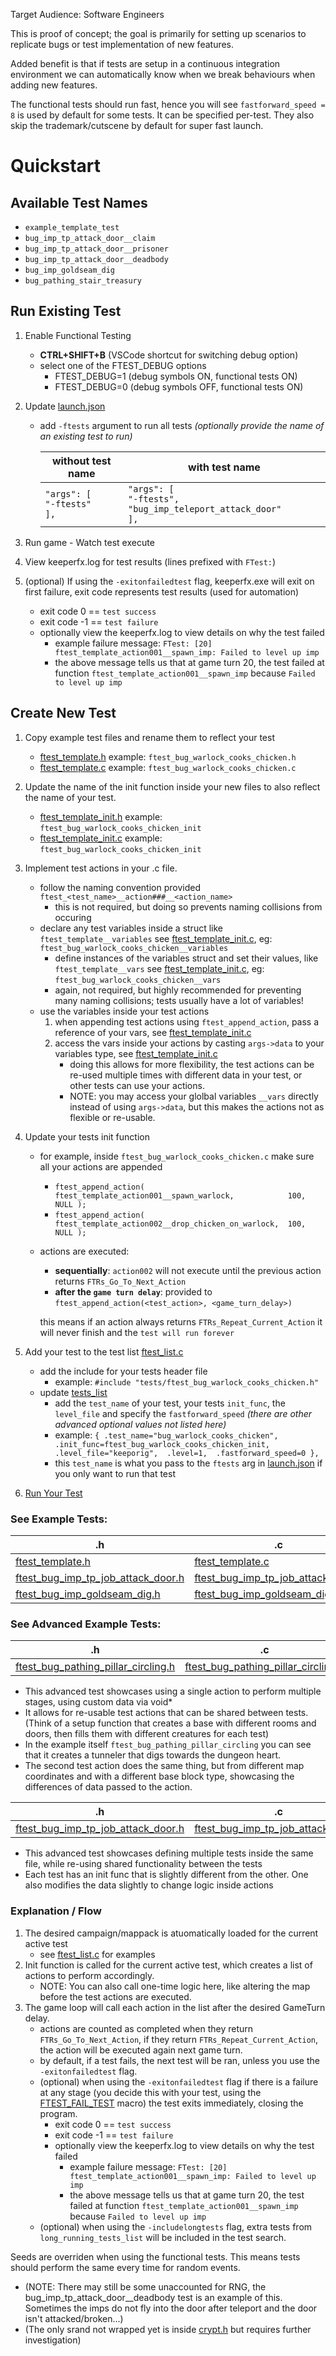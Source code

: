 Target Audience: Software Engineers

This is proof of concept; the goal is primarily for setting up scenarios to replicate bugs or test implementation of new features.

Added benefit is that if tests are setup in a continuous integration environment we can automatically know when we break behaviours when adding new features.

The functional tests should run fast, hence you will see `fastforward_speed = 8` is used by default for some tests. It can be specified per-test.
They also skip the trademark/cutscene by default for super fast launch.

# Quickstart

## Available Test Names

- `example_template_test`
- `bug_imp_tp_attack_door__claim`
- `bug_imp_tp_attack_door__prisoner`
- `bug_imp_tp_attack_door__deadbody`
- `bug_imp_goldseam_dig`
- `bug_pathing_stair_treasury`

## Run Existing Test

1. Enable Functional Testing
    - <b>CTRL+SHIFT+B</b> (VSCode shortcut for switching debug option)
    - select one of the FTEST_DEBUG options
        - FTEST_DEBUG=1    (debug symbols ON, functional tests ON)
		- FTEST_DEBUG=0    (debug symbols OFF, functional tests ON)
2. Update [launch.json](../../.vscode/launch.json)
    - add `-ftests` argument to run all tests *(optionally provide the name of an existing test to run)*

        | without test name | with test name |
        |----------|-------------|
        | `"args": [`<br/>`"-ftests"`<br/>`],` | `"args": [`<br/>`"-ftests", "bug_imp_teleport_attack_door"`<br/>`],` |

3. Run game - Watch test execute
4. View keeperfx.log for test results (lines prefixed with `FTest:`)
5. (optional) If using the `-exitonfailedtest` flag, keeperfx.exe will exit on first failure, exit code represents test results (used for automation)
    - exit code 0 == `test success`
    - exit code -1 == `test failure`
    - optionally view the keeperfx.log to view details on why the test failed
        - example failure message: `FTest: [20] ftest_template_action001__spawn_imp: Failed to level up imp`
        - the above message tells us that at game turn 20, the test failed at function `ftest_template_action001__spawn_imp` because `Failed to level up imp`

## Create New Test

1. Copy example test files and rename them to reflect your test
    - [ftest_template.h](./tests/ftest_template.h) example: `ftest_bug_warlock_cooks_chicken.h`
    - [ftest_template.c](./tests/ftest_template.c) example: `ftest_bug_warlock_cooks_chicken.c`
2. Update the name of the init function inside your new files to also reflect the name of your test.
    - [ftest_template_init.h](./tests/ftest_template.h#L17) example: `ftest_bug_warlock_cooks_chicken_init`
    - [ftest_template_init.c](./tests/ftest_template.c#L44) example: `ftest_bug_warlock_cooks_chicken_init`
3. Implement test actions in your .c file.
    - follow the naming convention provided `ftest_<test_name>__action###__<action_name>`
        - this is not required, but doing so prevents naming collisions from occuring
    - declare any test variables inside a struct like `ftest_template__variables` see [ftest_template_init.c](./tests/ftest_template.c#L21), eg: `ftest_bug_warlock_cooks_chicken__variables`
        - define instances of the variables struct and set their values, like `ftest_template__vars` see [ftest_template_init.c](./tests/ftest_template.c#L30), eg: `ftest_bug_warlock_cooks_chicken__vars`
        - again, not required, but highly recommended for preventing many naming collisions; tests usually have a lot of variables!
    - use the variables inside your test actions
        1. when appending test actions using `ftest_append_action`, pass a reference of your vars, see [ftest_template_init.c](./tests/ftest_template.c#L49)
        2. access the vars inside your actions by casting `args->data` to your variables type, see [ftest_template_init.c](./tests/ftest_template.c#L60)
            - doing this allows for more flexibility, the test actions can be re-used multiple times with different data in your test, or other tests can use your actions.
            - NOTE: you may access your glolbal variables `__vars` directly instead of using `args->data`, but this makes the actions not as flexible or re-usable.
4. Update your tests init function
    - for example, inside `ftest_bug_warlock_cooks_chicken.c` make sure all your actions are appended
        - `ftest_append_action( ftest_template_action001__spawn_warlock,            100, NULL );`
        - `ftest_append_action( ftest_template_action002__drop_chicken_on_warlock,  100, NULL );`
    - actions are executed:
        - **sequentially**: `action002` will not execute until the previous action returns `FTRs_Go_To_Next_Action`
        - **after the `game turn delay`**: provided to `ftest_append_action(<test_action>, <game_turn_delay>)`
        
         this means if an action always returns `FTRs_Repeat_Current_Action` it will never finish and the `test will run forever`
     
5. Add your test to the test list [ftest_list.c](./ftest_list.c)
    - add the include for your tests header file
        - example: `#include "tests/ftest_bug_warlock_cooks_chicken.h"`
    - update [tests_list](./ftest_list.c#L30)
        - add the `test_name` of your test, your tests `init_func`, the `level_file` and specify the `fastforward_speed` *(there are other advanced optional values not listed here)*
        - example: `{ .test_name="bug_warlock_cooks_chicken",  .init_func=ftest_bug_warlock_cooks_chicken_init,  .level_file="keeporig",  .level=1,  .fastforward_speed=0 },`
        - this `test_name` is what you pass to the `ftests` arg in [launch.json](../../.vscode/launch.json) if you only want to run that test
6. [Run Your Test](#run-existing-test)

###  See Example Tests:

| .h | .c |
|----------------------------------------|----------------------------------------|
| [ftest_template.h](./tests/ftest_template.h) | [ftest_template.c](./tests/ftest_template.c) |
| [ftest_bug_imp_tp_job_attack_door.h](./tests/ftest_bug_imp_tp_job_attack_door.h) | [ftest_bug_imp_tp_job_attack_door.c](./tests/ftest_bug_imp_tp_job_attack_door.c) |
| [ftest_bug_imp_goldseam_dig.h](./tests/ftest_bug_imp_goldseam_dig.h) | [ftest_bug_imp_goldseam_dig.c](./tests/ftest_bug_imp_goldseam_dig.c) |

### See Advanced Example Tests:

| .h | .c |
|----------------------------------------|----------------------------------------|
| [ftest_bug_pathing_pillar_circling.h](./tests/ftest_bug_pathing_pillar_circling.h) | [ftest_bug_pathing_pillar_circling.c](./tests/ftest_bug_pathing_pillar_circling.c) |

- This advanced test showcases using a single action to perform multiple stages, using custom data via void*
- It allows for re-usable test actions that can be shared between tests. (Think of a setup function that creates a base with different rooms and doors, then fills them with different creatures for each test)
- In the example itself `ftest_bug_pathing_pillar_circling` you can see that it creates a tunneler that digs towards the dungeon heart.
- The second test action does the same thing, but from different map coordinates and with a different base block type, showcasing the differences of data passed to the action.

| .h | .c |
|----------------------------------------|----------------------------------------|
| [ftest_bug_imp_tp_job_attack_door.h](./tests/ftest_bug_imp_tp_job_attack_door.h) | [ftest_bug_imp_tp_job_attack_door.c](./tests/ftest_bug_imp_tp_job_attack_door.c) |

- This advanced test showcases defining multiple tests inside the same file, while re-using shared functionality between the tests
- Each test has an init func that is slightly different from the other. One also modifies the data slightly to change logic inside actions

### Explanation / Flow

1. The desired campaign/mappack is atuomatically loaded for the current active test
    - see [ftest_list.c](./ftest_list.c) for examples
2. Init function is called for the current active test, which creates a list of actions to perform accordingly.
    - NOTE: You can also call one-time logic here, like altering the map before the test actions are executed.
3. The game loop will call each action in the list after the desired GameTurn delay.
    - actions are counted as completed when they return `FTRs_Go_To_Next_Action`, if they return `FTRs_Repeat_Current_Action`, the action will be executed again next game turn.
    - by default, if a test fails, the next test will be ran, unless you use the `-exitonfailedtest` flag.
    - (optional) when using the `-exitonfailedtest` flag if there is a failure at any stage (you decide this with your test, using the [FTEST_FAIL_TEST](./ftest.h#L24) macro) the test exits immediately, closing the program.
        - exit code 0 == `test success`
        - exit code -1 == `test failure`
        - optionally view the keeperfx.log to view details on why the test failed
            - example failure message: `FTest: [20] ftest_template_action001__spawn_imp: Failed to level up imp`
            - the above message tells us that at game turn 20, the test failed at function `ftest_template_action001__spawn_imp` because `Failed to level up imp`
    - (optional) when using the `-includelongtests` flag, extra tests from `long_running_tests_list` will be included in the test search.


Seeds are overriden when using the functional tests. This means tests should perform the same every time for random events.

- (NOTE: There may still be some unaccounted for RNG, the bug_imp_tp_attack_door__deadbody test is an example of this. Sometimes the imps do not fly into the door after teleport and the door isn't attacked/broken...)
- (The only srand not wrapped yet is inside [crypt.h](../../deps/zlib/contrib/minizip/crypt.h#L113) but requires further investigation)
